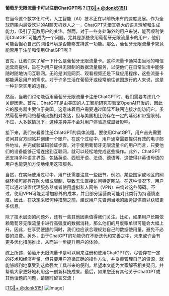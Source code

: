 **葡萄牙无限流量卡可以注册ChatGPT吗？[[TG💪+ @donk5151](https://t.me/s/donk5151)]**

在当今这个数字化时代，人工智能（AI）技术正在以前所未有的速度发展。作为全球范围内最受欢迎的AI聊天机器人之一，ChatGPT凭借其强大的语言理解和生成能力，吸引了无数用户的关注。然而，对于一些身处海外的用户来说，能否顺利使用ChatGPT可能成为一个问题。尤其是那些使用葡萄牙无限流量卡的用户，他们可能会担心自己的网络环境是否能够支持这一功能。那么，葡萄牙无限流量卡究竟能否用于注册和使用ChatGPT呢？

首先，让我们来了解一下什么是葡萄牙无限流量卡。这种流量卡通常由当地的电信运营商提供，旨在为用户提供无限制的数据流量服务，以便他们在日常生活中能够随时随地访问互联网。无论是浏览网页、观看视频还是下载应用程序，这些流量卡都能满足用户的需求。对于许多生活在葡萄牙或经常前往该国旅行的人来说，这是一种非常实用的选择。

然而，当我们讨论能否用葡萄牙无限流量卡注册ChatGPT时，我们需要考虑几个关键因素。首先，ChatGPT是由美国的人工智能研究实验室OpenAI开发的，因此它的服务器主要位于美国。这意味着用户需要通过国际互联网连接才能访问它。虽然葡萄牙的网络基础设施相对发达，但与美国相比仍存在一定的延迟和带宽限制。不过，大多数情况下，这种差异并不会对用户体验造成显著影响。

接下来，我们来看看注册ChatGPT的具体流程。要使用ChatGPT，用户首先需要访问其官方网站并创建一个账户。在这个过程中，用户通常需要提供有效的电子邮件地址，并完成验证码验证步骤。对于使用葡萄牙无限流量卡的用户而言，只要他们的设备能够正常连接到互联网，就可以轻松地完成这些操作。此外，ChatGPT还支持多种语言界面，包括英语、西班牙语、法语、德语等，这使得非英语母语的用户也能更加方便地使用这项服务。

当然，在实际使用过程中，用户还需要注意一些细节。例如，某些国家或地区的网络环境可能存在防火墙或限制，导致无法直接访问特定网站。在这种情况下，用户可以通过设置代理服务器或者使用虚拟私人网络（VPN）来绕过这些障碍。不过，使用VPN可能会增加额外的成本，并且部分运营商可能对此类行为持谨慎态度。因此，在决定采取何种措施之前，建议用户先咨询当地的服务提供商以获取更多信息。

除了技术层面的问题外，还有一些其他因素值得我们关注。比如，如果用户长期依赖葡萄牙无限流量卡进行高强度的数据消耗，那么他们的月度账单很可能会大幅上升。因此，在享受便捷的同时，我们也应该合理规划自己的数据使用量，避免不必要的浪费。另外，由于ChatGPT的功能仍在不断迭代和完善之中，未来或许会有更多优化措施推出，从而进一步提升用户的体验。

综上所述，葡萄牙无限流量卡是可以用来注册和使用ChatGPT的。尽管存在一定的技术和经济考量，但只要用户遵循正确的操作方法，并妥善管理自己的资源，就能够顺利地享受到这款强大工具带来的便利。希望本文能为大家解答相关疑问，并帮助大家更好地利用这一创新科技成果。最后，如果您还有其他关于ChatGPT或其他话题的问题，请随时留言交流！

[[TG💪+ @donk5151](https://t.me/s/donk5151) ![Image](https://i.postimg.cc/rwNCRYN7/Snipaste-2025-04-30-17-27-05.png)]